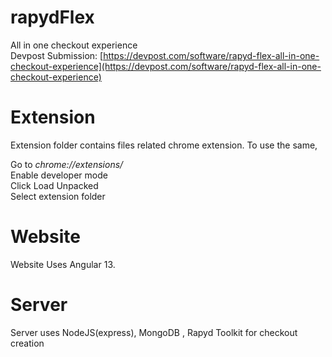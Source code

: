 # rapydFlex
All in one checkout experience  
Devpost Submission: [https://devpost.com/software/rapyd-flex-all-in-one-checkout-experience](https://devpost.com/software/rapyd-flex-all-in-one-checkout-experience)  
  
# Extension  
Extension folder contains files related chrome extension.
To use the same,   
  
Go to _chrome://extensions/_  
Enable developer mode  
Click Load Unpacked  
Select extension folder  
  
# Website  
Website Uses Angular 13.
  
# Server  
Server uses NodeJS(express), MongoDB , Rapyd Toolkit for checkout creation

